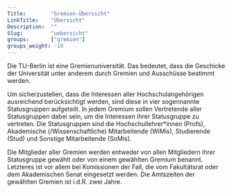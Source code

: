 ```yaml
---
Title:		  "Gremien-Übersicht"
LinkTitle:	  "Übersicht"
Description:  ""
Slug:		  "uebersicht"
groups:		  ["gremien"]
groups_weight: -10
---
```


Die TU-Berlin ist eine Gremienuniversität. Das bedeutet, dass die Geschicke der Universität unter anderem durch Gremien und Ausschüsse bestimmt werden.

Um sicherzustellen, dass die Interessen aller Hochschulangehörigen ausreichend berücksichtigt werden, sind diese in vier sogennannte Statusgruppen aufgeteilt.
In jedem Gremium sollen Vertretende aller Statusgruppen dabei sein, um die Interessen ihrer Statusgruppe zu vertreten.
Die Statusgruppen sind die Hochschullehrer*innen (Profs), Akademische (/Wissenschaftliche) Mitarbeitende (WiMis), Studierende (Stud) und Sonstige Mitarbeitende (SoMis).

Die Mitglieder aller Gremien werden entweder von allen Mitgliedern ihrer Statusgruppe gewählt oder von einem gewählten Gremium benannt.
Letzteres ist vor allem bei Komissionen der Fall, die vom Fakultätsrat oder dem Akademischen Senat eingesetzt werden.
Die Amtszeiten der gewählten Gremien ist i.d.R. zwei Jahre.